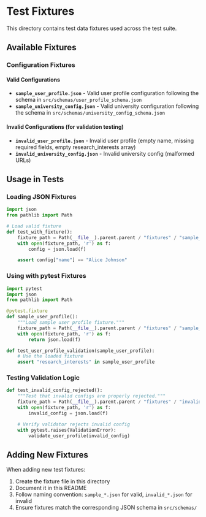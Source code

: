 # Test Fixtures

This directory contains test data fixtures used across the test suite.

## Available Fixtures

### Configuration Fixtures

#### Valid Configurations
- **`sample_user_profile.json`** - Valid user profile configuration following the schema in `src/schemas/user_profile_schema.json`
- **`sample_university_config.json`** - Valid university configuration following the schema in `src/schemas/university_config_schema.json`

#### Invalid Configurations (for validation testing)
- **`invalid_user_profile.json`** - Invalid user profile (empty name, missing required fields, empty research_interests array)
- **`invalid_university_config.json`** - Invalid university config (malformed URLs)

## Usage in Tests

### Loading JSON Fixtures

```python
import json
from pathlib import Path

# Load valid fixture
def test_with_fixture():
    fixture_path = Path(__file__).parent.parent / "fixtures" / "sample_user_profile.json"
    with open(fixture_path, 'r') as f:
        config = json.load(f)

    assert config["name"] == "Alice Johnson"
```

### Using with pytest Fixtures

```python
import pytest
import json
from pathlib import Path

@pytest.fixture
def sample_user_profile():
    """Load sample user profile fixture."""
    fixture_path = Path(__file__).parent.parent / "fixtures" / "sample_user_profile.json"
    with open(fixture_path, 'r') as f:
        return json.load(f)

def test_user_profile_validation(sample_user_profile):
    # Use the loaded fixture
    assert "research_interests" in sample_user_profile
```

### Testing Validation Logic

```python
def test_invalid_config_rejected():
    """Test that invalid configs are properly rejected."""
    fixture_path = Path(__file__).parent.parent / "fixtures" / "invalid_user_profile.json"
    with open(fixture_path, 'r') as f:
        invalid_config = json.load(f)

    # Verify validator rejects invalid config
    with pytest.raises(ValidationError):
        validate_user_profile(invalid_config)
```

## Adding New Fixtures

When adding new test fixtures:

1. Create the fixture file in this directory
2. Document it in this README
3. Follow naming convention: `sample_*.json` for valid, `invalid_*.json` for invalid
4. Ensure fixtures match the corresponding JSON schema in `src/schemas/`
